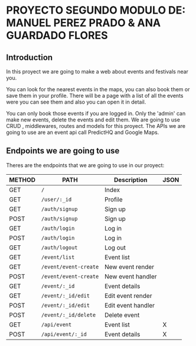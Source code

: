 # PROYECTO SEGUNDO MODULO DE: MANUEL PEREZ PRADO & ANA GUARDADO FLORES


## Introduction
In this proyect we are going to make a web about events and festivals near you. 

You can look for the nearest events in the maps, you can also book them or save them in your profile. There will be a page with a list of all the events were you can see them and also you can open it in detail.

You can only book those events if you are logged in. Only the 'admin' can make new events, delete the events and edit them. We are going to use CRUD , middlewares, routes and models for this proyect. The APIs we are going to use are an event api call PredictHQ and Google Maps.


## Endpoints we are going to use

Theres are the endpoints that we are going to use in our proyect:

| METHOD | PATH | Description | JSON |
| ---    | ---  | -----       | ---  |
| GET    | `/`    | Index |     |      |
| GET    | `/user/:_id`    | Profile |     |      |
| GET    | `/auth/signup` | Sign up | |
| POST   | `/auth/signup` | Sign up | |
| GET    | `/auth/login` | Log in | |
| POST   | `/auth/login` | Log in | |
| GET    | `/auth/logout` | Log out | |
| GET    | `/event/list` | Event list | |
| GET    | `/event/event-create` | New event render | |
| POST   | `/event/event-create` | New event handler | |
| GET    | `/event/:_id` | Event details | |
| GET    | `/event/:_id/edit` | Edit event render | |
| POST   | `/event/:_id/edit` | Edit event handler | |
| POST   | `/event/:_id/delete` | Delete event | |
| GET    | `/api/event` | Event list | X |
| POST   | `/api/event/:_id` | Event details | X |